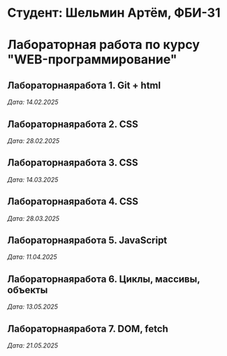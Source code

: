 # Студент: Шельмин Артём, ФБИ-31

# Лабораторная работа по курсу "WEB-программирование"

## Лабораторнаяработа 1. Git + html

*Дата: 14.02.2025*

## Лабораторнаяработа 2. CSS

*Дата: 28.02.2025*

## Лабораторнаяработа 3. CSS

*Дата: 14.03.2025*

## Лабораторнаяработа 4. CSS

*Дата: 28.03.2025*

## Лабораторнаяработа 5. JavaScript

*Дата: 11.04.2025*

## Лабораторнаяработа 6. Циклы, массивы, объекты

*Дата: 13.05.2025*

## Лабораторнаяработа 7. DOM, fetch

*Дата: 21.05.2025*
